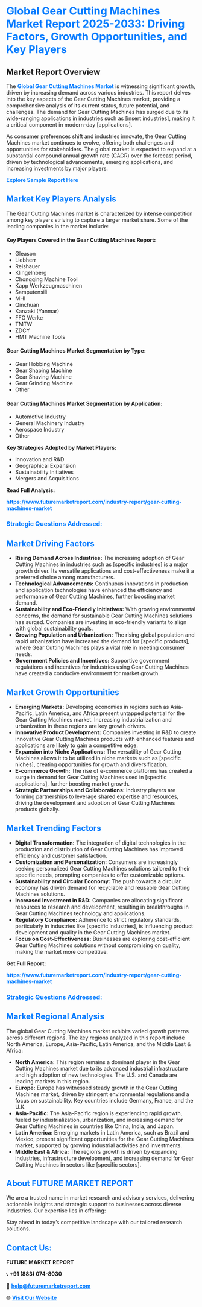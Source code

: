 <h1 style="color: #007BFF;">Global Gear Cutting Machines Market Report 2025-2033: Driving Factors, Growth Opportunities, and Key Players</h1>

<section id="overview">
<h2>Market Report Overview</h2>
<p>The <a href="https://www.futuremarketreport.com/industry-report/gear-cutting-machines-market" style="color: #007BFF; text-decoration: none;"><strong>Global Gear Cutting Machines Market</strong></a> is witnessing significant growth, driven by increasing demand across various industries. This report delves into the key aspects of the Gear Cutting Machines market, providing a comprehensive analysis of its current status, future potential, and challenges. The demand for Gear Cutting Machines has surged due to its wide-ranging applications in industries such as [insert industries], making it a critical component in modern-day [applications].</p>
<p>As consumer preferences shift and industries innovate, the Gear Cutting Machines market continues to evolve, offering both challenges and opportunities for stakeholders. The global market is expected to expand at a substantial compound annual growth rate (CAGR) over the forecast period, driven by technological advancements, emerging applications, and increasing investments by major players.</p>
</section>

<section id="overview">
<p><a href="https://www.futuremarketreport.com/request-sample/reportId=26634" style="color: #007BFF; text-decoration: none;"><strong>Explore Sample Report Here</strong></a></p>
</section>

<section id="key-players">
<h2 style="color: #007BFF;">Market Key Players Analysis</h2>
<p>The Gear Cutting Machines market is characterized by intense competition among key players striving to capture a larger market share. Some of the leading companies in the market include:</p>
<h4>Key Players Covered in the Gear Cutting Machines Report:</h4>
<ul><li>Gleason</li><li>Liebherr</li><li>Reishauer</li><li>Klingelnberg</li><li>Chongqing Machine Tool</li><li>Kapp Werkzeugmaschinen</li><li>Samputensili</li><li>MHI</li><li>Qinchuan</li><li>Kanzaki (Yanmar)</li><li>FFG Werke</li><li>TMTW</li><li>ZDCY</li><li>HMT Machine Tools</li></ul>
<h4>Gear Cutting Machines Market Segmentation by Type:</h4>
<ul><li>Gear Hobbing Machine</li><li>Gear Shaping Machine</li><li>Gear Shaving Machine</li><li>Gear Grinding Machine</li><li>Other</li></ul>

<h4>Gear Cutting Machines Market Segmentation by Application:</h4>
<ul><li>Automotive Industry</li><li>General Machinery Industry</li><li>Aerospace Industry</li><li>Other</li></ul>
<p><strong>Key Strategies Adopted by Market Players:</strong></p>
<ul>
<li>Innovation and R&D</li>
<li>Geographical Expansion</li>
<li>Sustainability Initiatives</li>
<li>Mergers and Acquisitions</li>
</ul>
</section>

<section>
<p><strong>Read Full Analysis: </strong></p><a href="https://www.futuremarketreport.com/industry-report/gear-cutting-machines-market" style="color: #007BFF; text-decoration: none;"><strong>https://www.futuremarketreport.com/industry-report/gear-cutting-machines-market</strong></a>
<h3 style="color: #007BFF;">Strategic Questions Addressed:</h3>
</section>

<section id="driving-factors">
<h2 style="color: #007BFF;">Market Driving Factors</h2>
<ul>
<li><strong>Rising Demand Across Industries:</strong> The increasing adoption of Gear Cutting Machines in industries such as [specific industries] is a major growth driver. Its versatile applications and cost-effectiveness make it a preferred choice among manufacturers.</li>
<li><strong>Technological Advancements:</strong> Continuous innovations in production and application technologies have enhanced the efficiency and performance of Gear Cutting Machines, further boosting market demand.</li>
<li><strong>Sustainability and Eco-Friendly Initiatives:</strong> With growing environmental concerns, the demand for sustainable Gear Cutting Machines solutions has surged. Companies are investing in eco-friendly variants to align with global sustainability goals.</li>
<li><strong>Growing Population and Urbanization:</strong> The rising global population and rapid urbanization have increased the demand for [specific products], where Gear Cutting Machines plays a vital role in meeting consumer needs.</li>
<li><strong>Government Policies and Incentives:</strong> Supportive government regulations and incentives for industries using Gear Cutting Machines have created a conducive environment for market growth.</li>
</ul>
</section>

<section id="growth-opportunities">
<h2 style="color: #007BFF;">Market Growth Opportunities</h2>
<ul>
<li><strong>Emerging Markets:</strong> Developing economies in regions such as Asia-Pacific, Latin America, and Africa present untapped potential for the Gear Cutting Machines market. Increasing industrialization and urbanization in these regions are key growth drivers.</li>
<li><strong>Innovative Product Development:</strong> Companies investing in R&D to create innovative Gear Cutting Machines products with enhanced features and applications are likely to gain a competitive edge.</li>
<li><strong>Expansion into Niche Applications:</strong> The versatility of Gear Cutting Machines allows it to be utilized in niche markets such as [specific niches], creating opportunities for growth and diversification.</li>
<li><strong>E-commerce Growth:</strong> The rise of e-commerce platforms has created a surge in demand for Gear Cutting Machines used in [specific applications], further boosting market growth.</li>
<li><strong>Strategic Partnerships and Collaborations:</strong> Industry players are forming partnerships to leverage shared expertise and resources, driving the development and adoption of Gear Cutting Machines products globally.</li>
</ul>
</section>

<section id="trending-factors">
<h2 style="color: #007BFF;">Market Trending Factors</h2>
<ul>
<li><strong>Digital Transformation:</strong> The integration of digital technologies in the production and distribution of Gear Cutting Machines has improved efficiency and customer satisfaction.</li>
<li><strong>Customization and Personalization:</strong> Consumers are increasingly seeking personalized Gear Cutting Machines solutions tailored to their specific needs, prompting companies to offer customizable options.</li>
<li><strong>Sustainability and Circular Economy:</strong> The push towards a circular economy has driven demand for recyclable and reusable Gear Cutting Machines solutions.</li>
<li><strong>Increased Investment in R&D:</strong> Companies are allocating significant resources to research and development, resulting in breakthroughs in Gear Cutting Machines technology and applications.</li>
<li><strong>Regulatory Compliance:</strong> Adherence to strict regulatory standards, particularly in industries like [specific industries], is influencing product development and quality in the Gear Cutting Machines market.</li>
<li><strong>Focus on Cost-Effectiveness:</strong> Businesses are exploring cost-efficient Gear Cutting Machines solutions without compromising on quality, making the market more competitive.</li>
</ul>
</section>

<section>
<p><strong>Get Full Report: </strong></p><a href="https://www.futuremarketreport.com/industry-report/gear-cutting-machines-market" style="color: #007BFF; text-decoration: none;"><strong>https://www.futuremarketreport.com/industry-report/gear-cutting-machines-market</strong></a>
<h3 style="color: #007BFF;">Strategic Questions Addressed:</h3>
</section>


<section id="regional-analysis">
<h2 style="color: #007BFF;">Market Regional Analysis</h2>
<p>The global Gear Cutting Machines market exhibits varied growth patterns across different regions. The key regions analyzed in this report include North America, Europe, Asia-Pacific, Latin America, and the Middle East & Africa:</p>
<ul>
<li><strong>North America:</strong> This region remains a dominant player in the Gear Cutting Machines market due to its advanced industrial infrastructure and high adoption of new technologies. The U.S. and Canada are leading markets in this region.</li>
<li><strong>Europe:</strong> Europe has witnessed steady growth in the Gear Cutting Machines market, driven by stringent environmental regulations and a focus on sustainability. Key countries include Germany, France, and the U.K.</li>
<li><strong>Asia-Pacific:</strong> The Asia-Pacific region is experiencing rapid growth, fueled by industrialization, urbanization, and increasing demand for Gear Cutting Machines in countries like China, India, and Japan.</li>
<li><strong>Latin America:</strong> Emerging markets in Latin America, such as Brazil and Mexico, present significant opportunities for the Gear Cutting Machines market, supported by growing industrial activities and investments.</li>
<li><strong>Middle East & Africa:</strong> The region’s growth is driven by expanding industries, infrastructure development, and increasing demand for Gear Cutting Machines in sectors like [specific sectors].</li>
</ul>
</section>

<footer>
<h2 style="color: #007BFF;">About FUTURE MARKET REPORT</h2>
<p>We are a trusted name in market research and advisory services, delivering actionable insights and strategic support to businesses across diverse industries. Our expertise lies in offering:</p>

<p>Stay ahead in today’s competitive landscape with our tailored research solutions.</p>

<h2 style="color: #007BFF;">Contact Us:</h2>
<p><strong>FUTURE MARKET REPORT</strong></p>
<p>📞 <strong>+91 (883) 074-8030</strong></p>
<p>📧 <strong><a href="mailto:help@futuremarketreport.com" style="color: #007BFF;">help@futuremarketreport.com</a></strong></p>
<p>🌐 <strong><a href="https://www.futuremarketreport.com/" style="color: #007BFF;">Visit Our Website</a></strong></p>
</footer>